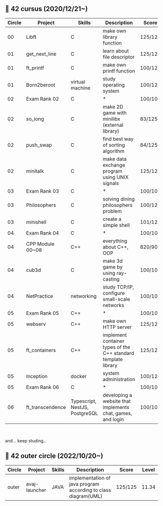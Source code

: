 🌌 42 cursus (2020/12/21~)
---
| Circle | Project | Skills | Description | Score | Level |
| ------ | ------ | ------ | ------ | ------ | ------ |
| 00   | Libft       |C       |make own library function       |125/125       |1.03       |
| 01   | get_next_line        |C       | learn about file descriptor       |125/125       |1.50       |
| 01   | ft_printf        |C        |make own printf function       |100/125       |1.89       |
| 01   | Born2beroot        |virtual machine       |study operating system       |100/125       |2.11       |
| 02   | Exam Rank 02        |C       |*       |100/100       |-|
| 02   | so_long        |C       |make 2D game with minilibx (external library)       |83/125       |2.37       |
| 02   | push_swap        |C       |find best way of sorting algorithm       |84/125       |2.87       |
| 02   | minitalk        |C       |make data exchange program using UNIX signals       |125/125       |3,17       |
| 03   | Exam Rank 03        |C       |*       |100/100       |-|
| 03   | Philosophers        |C       |solving dining philosophers problem       |100/125       |3.74       |
| 03   | minishell        |C       |create a simple shell       |101/125       |4.07       |
| 04   | Exam Rank 04        |C       |*       |100/100       |-|
| 04   | CPP Module 00~08        |C++       |everything about C++, OOP      |820/900       |4.63       |
| 04   | cub3d        |C       |make 3d game by using ray-casting       |100/100       |4.96       |
| 04   | NetPractice        |networking       |study TCP/IP, configure small-scale networks       |100/100       |5.14       |
| 05   | Exam Rank 05        |C++       |*       |100/100       |-|
| 05   | webserv        |C++       |make own HTTP server       |125/125       |6.78       |
| 05   | ft_containers|C++       |implement container types of the C++ standard template library     |125/125       |7.82       |
| 05   | Inception        |docker       |system administration       |100/125       |8.72       |
| 05   | Exam Rank 06        |C       |*       |100/100       |-|
| 06   | ft_transcendence        |Typescript, NestJS, PostgreSQL       |developing a website that implements chat, games, and login    |100/100       |11.06       |

<br>

and... keep studing...

🚀 42 outer circle (2022/10/20~)
---
| Circle | Project | Skills | Description | Score | Level |
| ------ | ------ | ------ | ------ | ------ | ------ |
| outer   | avaj-launcher       |JAVA       |implementation of java program according to class diagram(UML)       |125/125       |11.34       |
